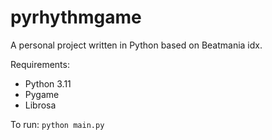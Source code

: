 # pyrhythmgame
A personal project written in Python based on Beatmania idx. 

Requirements:
- Python 3.11
- Pygame
- Librosa

To run:
`python main.py`
